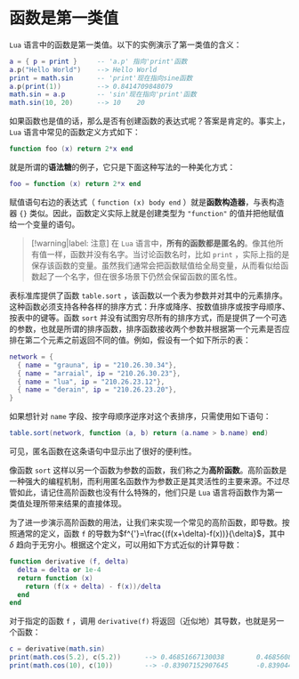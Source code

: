 # 函数是第一类值

`Lua` 语言中的函数是第一类值。以下的实例演示了第一类值的含义：

```lua
a = { p = print }     -- 'a.p' 指向'print'函数
a.p("Hello World")    --> Hello World
print = math.sin      -- 'print'现在指向sine函数
a.p(print(1))         --> 0.8414709848079
math.sin = a.p        -- 'sin'现在指向'print'函数
math.sin(10, 20)      --> 10    20
```

如果函数也是值的话，那么是否有创建函数的表达式呢？答案是肯定的。事实上， `Lua` 语言中常见的函数定义方式如下：

```lua
function foo (x) return 2*x end
```

就是所谓的**语法糖**的例子，它只是下面这种写法的一种美化方式：

```lua
foo = function (x) return 2*x end
```

赋值语句右边的表达式（ `function (x) body end` ）就是**函数构造器**，与表构造器 `{}` 类似。因此，函数定义实际上就是创建类型为 `"function"` 的值并把他赋值给一个变量的语句。

> [!warning|label: 注意]
> 在 `Lua` 语言中，**所有的函数都是匿名的**。像其他所有值一样，函数并没有名字。当讨论函数名时，比如 `print` ，实际上指的是保存该函数的变量。虽然我们通常会把函数赋值给全局变量，从而看似给函数起了一个名字，但在很多场景下仍然会保留函数的匿名性。

表标准库提供了函数 `table.sort` ，该函数以一个表为参数并对其中的元素排序。这种函数必须支持各种各样的排序方式：升序或降序、按数值排序或按字母顺序、按表中的键等。函数 `sort` 并没有试图穷尽所有的排序方式，而是提供了一个可选的参数，也就是所谓的排序函数，排序函数接收两个参数并根据第一个元素是否应排在第二个元素之前返回不同的值。例如，假设有一个如下所示的表：

```lua
network = {
  { name = "grauna", ip = "210.26.30.34"},
  { name = "arraial", ip = "210.26.30.23"},
  { name = "lua", ip = "210.26.23.12"},
  { name = "derain", ip = "210.26.23.20"},
}
```

如果想针对 `name` 字段、按字母顺序逆序对这个表排序，只需使用如下语句：

```lua
table.sort(network, function (a, b) return (a.name > b.name) end)
```

可见，匿名函数在这条语句中显示出了很好的便利性。

像函数 `sort` 这样以另一个函数为参数的函数，我们称之为**高阶函数**。高阶函数是一种强大的编程机制，而利用匿名函数作为参数正是其灵活性的主要来源。不过尽管如此，请记住高阶函数也没有什么特殊的，他们只是 `Lua` 语言将函数作为第一类值处理所带来结果的直接体现。

为了进一步演示高阶函数的用法，让我们来实现一个常见的高阶函数，即导数。按照通常的定义，函数 `f` 的导数为$f^{'}=\frac{(f(x+\delta)-f(x))}{\delta}$，其中 $\delta$ 趋向于无穷小。根据这个定义，可以用如下方式近似的计算导数：

```lua
function derivative (f, delta)
  delta = delta or 1e-4
  return function (x)
    return (f(x + delta) - f(x))/delta
  end
end
```

对于指定的函数 `f` ，调用 `derivative(f)` 将返回（近似地）其导数，也就是另一个函数：

```lua
c = derivative(math.sin)
print(math.cos(5.2), c(5.2))      --> 0.46851667130038        0.46856084325086
print(math.cos(10), c(10))        --> -0.83907152907645       -0.83904432662041
```
